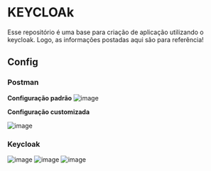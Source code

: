 # KEYCLOAk
Esse repositório é uma base para criação de aplicação utilizando o keycloak. Logo, as informações postadas aqui são para referência!

## Config 
### Postman

**Configuração padrão**
![image](https://github.com/AlissonWenceslau/keycloak-implementation/assets/74499967/a8ff7558-516b-45c2-97ff-7be3733e0985)

**Configuração customizada**

![image](https://github.com/AlissonWenceslau/keycloak-implementation/assets/74499967/f262522b-b924-465e-9dee-2dcdf5ad0aff)

### Keycloak

![image](https://github.com/AlissonWenceslau/keycloak-implementation/assets/74499967/b8959a1b-6dc9-41e9-82f1-ecdd966af37f)
![image](https://github.com/AlissonWenceslau/keycloak-implementation/assets/74499967/5beafc1b-b885-4e12-a7d6-ae58bef4889d)
![image](https://github.com/AlissonWenceslau/keycloak-implementation/assets/74499967/5ffa5c61-5240-434f-acb3-92c723c4653e)






